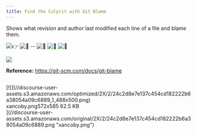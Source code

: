 ```yaml
---
title: Find the Culprit with Git Blame
---
```

Shows what revision and author last modified each line of a file and blame them.

![:point_right:](//forum.freecodecamp.com/images/emoji/emoji_one/point_right.png?v=2 ":point_right:") ![:no_good:](//forum.freecodecamp.com/images/emoji/emoji_one/no_good.png?v=2 ":no_good:") -- ![:see_no_evil:](//forum.freecodecamp.com/images/emoji/emoji_one/see_no_evil.png?v=2 ":see_no_evil:") ![:hear_no_evil:](//forum.freecodecamp.com/images/emoji/emoji_one/hear_no_evil.png?v=2 ":hear_no_evil:") ![:speak_no_evil:](//forum.freecodecamp.com/images/emoji/emoji_one/speak_no_evil.png?v=2 ":speak_no_evil:")

![](//discourse-user-assets.s3.amazonaws.com/original/2X/d/d8cb932324ede4b8c534c150056b81759fac5804.png)

**Reference:** <a href='https://git-scm.com/docs/git-blame' target='_blank' rel='nofollow'>https://git-scm.com/docs/git-blame</a>

## 

<div class="lightbox-wrapper">[![](//discourse-user-assets.s3.amazonaws.com/optimized/2X/2/24c2d8e7e137c454cd182222b6a38054a09c6889_1_488x500.png)

<div class="meta"><span class="filename">xancoby.png</span><span class="informations">572x585 62.5 KB</span><span class="expand"></span></div>](//discourse-user-assets.s3.amazonaws.com/original/2X/2/24c2d8e7e137c454cd182222b6a38054a09c6889.png "xancoby.png") </div>